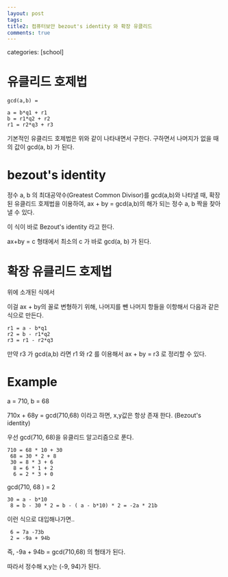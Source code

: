 ```yaml
---
layout: post
tags: 
title2: 컴퓨터보안 bezout's identity 와 확장 유클리드
comments: true
---
```

categories: [school]


# 유클리드 호제법

```
gcd(a,b) = 

a = b*q1 + r1
b = r1*q2 + r2
r1 = r2*q3 + r3

```

기본적인 유클리드 호제법은 위와 같이 나타내면서 구한다. 구하면서 나머지가 없을 때의 값이 gcd(a, b) 가 된다.  


# bezout's identity

정수 a, b 의 최대공약수(Greatest Common Divisor)를 gcd(a,b)와 나타낼 때, 확장된 유클리드 호제법을 이용하여, ax + by = gcd(a,b)의 해가 되는 정수 a, b 짝을 찾아낼 수 있다.  

이 식이 바로 Bezout's identity 라고 한다.  

ax+by = c 형태에서 최소의 c 가 바로 gcd(a, b) 가 된다.

# 확장 유클리드 호제법

위에 소개된 식에서   

이걸 ax + by의 꼴로 변형하기 위해, 나머지를 뺀 나머지 항들을 이항해서 다음과 같은 식으로 만든다.

```
r1 = a - b*q1 
r2 = b - r1*q2
r3 = r1 - r2*q3
```

만약 r3 가 gcd(a,b) 라면 r1 와 r2 를 이용해서 ax + by = r3 로 정리할 수 있다.  


# Example

a = 710, b = 68

710x + 68y = gcd(710,68) 이라고 하면, x,y값은 항상 존재 한다. (Bezout's identity)  

우선 gcd(710, 68)을 유클리드 알고리즘으로 푼다.

```
710 = 68 * 10 + 30 
 68 = 30 * 2 + 8
 30 = 8 * 3 + 6
  8 = 6 * 1 + 2
  6 = 2 * 3 + 0

```

gcd(710, 68 ) = 2  

```
30 = a - b*10
 8 = b - 30 * 2 = b - ( a - b*10) * 2 = -2a * 21b
```

이런 식으로 대입해나가면..

```
 6 = 7a -73b
 2 = -9a + 94b
```


즉, -9a + 94b = gcd(710,68) 의 형태가 된다.    

따라서 정수해 x,y는 (-9, 94)가 된다.  






